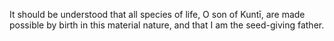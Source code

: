 It should be understood that all species of life, O son of Kuntī, are made possible by birth in this material nature, and that I am the seed-giving father.